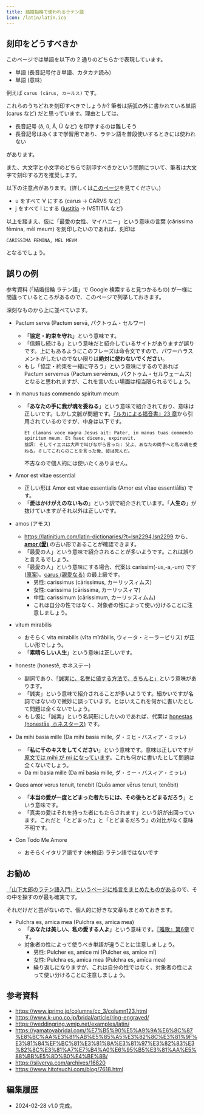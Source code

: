 ```yaml
---
title: 結婚指輪で使われるラテン語
icon: /latin/latin.ico
---
```


## 刻印をどうすべきか
このページでは単語を以下の 2 通りのどちらかで表現しています。
- 単語 (長音記号付き単語、カタカナ読み)
- 単語 (意味)

例えば `carus (cārus, カールス)` です。

これらのうちどれを刻印すべきでしょうか? 筆者は括弧の外に書かれている単語 (carus など) だと思っています。理由としては、
- 長音記号 (ā, ū, Ā, Ū など) を印字するのは難しそう
- 長音記号はあくまで学習用であり、ラテン語を普段使いするときには使われない

があります。

また、大文字と小文字のどちらで刻印すべきかという問題について、筆者は大文字で刻印する方を推奨します。

以下の注意点があります。(詳しくは[このページ](https://aeneis.jp/?p=79)を見てください。)
- u をすべて V にする (carus → CARVS など)
- j をすべて I にする ([justitia](in-wedding-engagement-ring/noun-justitia) → IVSTITIA など)

以上を踏まえ、仮に「最愛の女性、マイハニー」という意味の言葉 (cārissima fēmina, mēl meum) を刻印したいのであれば、刻印は
```
CARISSIMA FEMINA, MEL MEVM
```
となるでしょう。

## 誤りの例
参考資料 (「結婚指輪 ラテン語」で Google 検索すると見つかるもの) が一様に間違っているところがあるので、このページで列挙しておきます。

深刻なものから上に並べています。

- Pactum serva (Pactum servā, パクトゥム・セルワー)
  - 「**協定・約束を守れ**」という意味です。
  - 「信頼し続ける」という意味だと紹介しているサイトがありますが誤りです。上にもあるようにこのフレーズは命令文ですので、パワーハラスメントがしたいのでない限りは**絶対に使わないでください**。
  - もし「協定・約束を一緒に守ろう」という意味にするのであれば Pactum servemus (Pactum servēmus, パクトゥム・セルウェームス) となると思われますが、これを言いたい場面は相当限られるでしょう。

- In manus tuas commendo spiritum meum
  - 「**あなたの手に我が魂を委ねる**」という意味で紹介されており、意味は正しいです。しかし文脈が問題です。[『ルカによる福音書』23 章](https://www.biblegateway.com/passage/?search=Luke%2023&version=KJV,VULGATE)から引用されているのですが、中身は以下です。
    ```
    Et clamans voce magna Jesus ait: Pater, in manus tuas commendo spiritum meum. Et haec dicens, expiravit.
    拙訳: そしてイエスは大声で叫びながら言った: 父よ、あなたの両手へと私の魂を委ねる。そしてこれらのことを言った後、彼は死んだ。
    ```
    不吉なので個人的には使いたくありません。

- Amor est vitae essential
  - 正しい形は Amor est vitae essentialis (Amor est vītae essentiālis) です。
  - 「**愛はかけがえのないもの**」という訳で紹介されています。「**人生の**」が抜けていますがそれ以外は正しいです。

- amos (アモス)
  - https://latinitium.com/latin-dictionaries/?t=lsn2294,lsn2299 から、[**amor (愛)**](common/noun-amor) の古い形であることが確認できます。
  - 「最愛の人」という意味で紹介されることが多いようです。これは誤りと言えるでしょう。
  - 「最愛の人」という意味にする場合、代案は carissim(-us,-a,-um) です([原案](https://www.quora.com/What-is-the-Latin-translation-of-beloved-in-a-love-term-of-endearment-way))。[carus (親愛なる)](https://latinitium.com/latin-dictionaries/?t=lsn6903) の最上級です。
    - 男性: carissimus (cārissimus, カーリッスィムス)
    - 女性: carissima (cārissima, カーリッスィマ)
    - 中性: carissimum (cārissimum, カーリッスィムム)
    - これは自分の性ではなく、対象者の性によって使い分けることに注意しましょう。

- vitum mirabilis
  - おそらく vita mirabilis (vīta mīrābilis, ウィータ・ミーラービリス) が正しい形でしょう。
  - 「**素晴らしい人生**」という意味は正しいです。

- honeste (honestē, ホネステー)
  - 副詞であり、[「誠実に、名誉に値する方法で、きちんと」](https://latinitium.com/latin-dictionaries/?t=lsn20886,lsn20889)という意味があります。
  - 「誠実」という意味で紹介されることが多いようです。細かいですが名詞ではないので微妙に誤っています。とはいえこれを何かに書いたとして問題は全くないでしょう。
  - もし仮に「誠実」という名詞形にしたいのであれば、代案は [honestas (honestās, ホネスタース)](https://latinitium.com/latin-dictionaries/?t=lsn20885,do550) です。

- Da mihi basia mille (Da mihi basia mille, ダ・ミヒ・バスィア・ミッレ)
  - 「**私に千のキスをしてください**」という意味です。意味は正しいですが[原文では mihi が mi になっています](https://aeneis.jp/?p=1281)。これも何かに書いたとして問題は全くないでしょう。
  - Da mi basia mille (Da mī basia mille, ダ・ミー・バスィア・ミッレ)

- Quos amor verus tenuit, tenebit (Quōs amor vērus tenuit, tenēbit)
  - 「**本当の愛が一度とどまった者たちには、その後もとどまるだろう**」という意味です。
  - 「真実の愛はそれを持った者にもたらされます」という訳が出回っています。これだと「とどまった」と「とどまるだろう」の対比がなく意味不明です。

- Con Todo Me Amore
  - おそらくイタリア語です (未検証) ラテン語ではないです

## お勧め
[「山下太郎のラテン語入門」というページに格言をまとめたものがある](https://aeneis.jp/?cat=9)ので、その中を探すのが最も確実です。

それだけだと芸がないので、個人的に好きな文章もまとめておきます。

- Pulchra es, amica mea (Pulchra es, amīca mea)
  - 「**あなたは美しい、私の愛する人よ**」という意味です。[『雅歌』第6章](https://www.biblegateway.com/passage/?search=Solomon+6&version=KJV;VULGATE)です。
  - 対象者の性によって使うべき単語が違うことに注意しましょう。
    - 男性: Pulcher es, amice mi (Pulcher es, amīce mī)
    - 女性: Pulchra es, amica mea (Pulchra es, amīca mea)
    - 繰り返しになりますが、これは自分の性ではなく、対象者の性によって使い分けることに注意しましょう。

## 参考資料
- https://www.iprimo.jp/columns/cc_3/column123.html
- https://www.k-uno.co.jp/bridal/article/ring-engraved/
- https://weddingring.wmjp.net/examples/latin/
- https://yamatoyabridal.com/%E7%B5%90%E5%A9%9A%E6%8C%87%E8%BC%AA%E3%81%AB%E5%85%A5%E3%82%8C%E3%81%9F%E3%81%84%EF%BC%81%E3%81%8A%E3%81%97%E3%82%83%E3%82%8C%E3%81%A7%E7%B4%A0%E6%95%B5%E3%81%AA%E5%88%BB%E5%8D%B0%E4%BE%8B/
- https://silverya.com/archives/16820
- https://www.hitotsuchi.com/blog/7618.html

## 編集履歴
- 2024-02-28 v1.0 完成。
